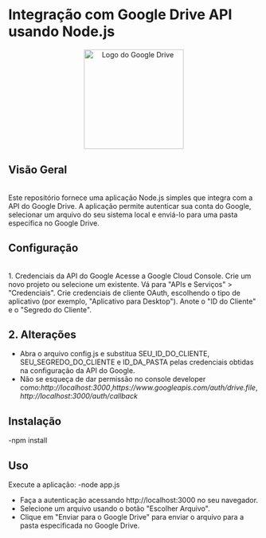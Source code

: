 <h1>Integração com Google Drive API usando Node.js</h1>
<div align="center">
  <img src="https://logosmarcas.net/wp-content/uploads/2020/12/Google-Drive-Logo.png" alt="Logo do Google Drive" width="200">
</div>
<h2>Visão Geral</h2>
<br>
Este repositório fornece uma aplicação Node.js simples que integra com a API do Google Drive. A aplicação permite autenticar sua conta do Google, selecionar um arquivo do seu sistema local e enviá-lo para uma pasta específica no Google Drive.

<h2>Configuração </h2>
<br>
1. Credenciais da API do Google
Acesse a Google Cloud Console.
Crie um novo projeto ou selecione um existente.
Vá para "APIs e Serviços" > "Credenciais".
Crie credenciais de cliente OAuth, escolhendo o tipo de aplicativo (por exemplo, "Aplicativo para Desktop").
Anote o "ID do Cliente" e o "Segredo do Cliente".

<h2>2. Alterações </h2>
<ul>
<li>Abra o arquivo config.js e substitua SEU_ID_DO_CLIENTE, SEU_SEGREDO_DO_CLIENTE e ID_DA_PASTA pelas credenciais obtidas na configuração da API do Google.</li>
<li>Não se esqueça de dar permissão no console developer como:<em>http://localhost:3000</em>,<em>https://www.googleapis.com/auth/drive.file</em>,<em>http://localhost:3000/auth/callback</em></li>
</ul>

<h2>Instalação</h2>
-npm install
<br>

<h2>Uso</h2>
Execute a aplicação:
-node app.js
<br>
<ul>
<li>Faça a autenticação acessando http://localhost:3000 no seu navegador.</li>
<li>Selecione um arquivo usando o botão "Escolher Arquivo".</li>
<li>Clique em "Enviar para o Google Drive" para enviar o arquivo para a pasta especificada no Google Drive.</li>
</ul>
